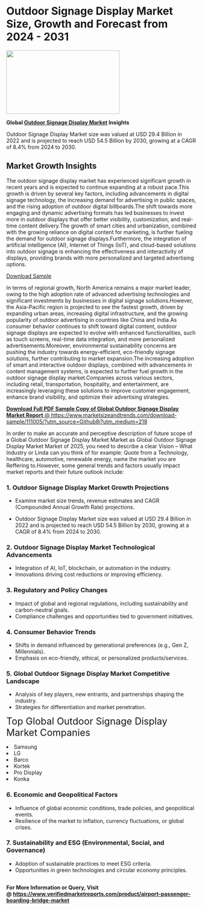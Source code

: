 <H1>Outdoor Signage Display Market Size, Growth and Forecast from 2024 - 2031</H1><img class="aligncenter size-medium wp-image-584254" src="https://thirdeyenews.in/wp-content/uploads/2024/09/Global-Market-Research-300x168.jpeg" alt="" width="300" height="168" /><p><strong>Global&nbsp;<a href="https://www.marketsizeandtrends.com/download-sample/111005/?utm_source=Github8j?utm_medium=218">Outdoor Signage Display Market</a> Insights</strong></p><p>Outdoor Signage Display Market size was valued at USD 29.4 Billion in 2022 and is projected to reach USD 54.5 Billion by 2030, growing at a CAGR of 8.4% from 2024 to 2030.</p><p><h2>Market Growth Insights</h2> <p>The outdoor signage display market has experienced significant growth in recent years and is expected to continue expanding at a robust pace.This growth is driven by several key factors, including advancements in digital signage technology, the increasing demand for advertising in public spaces, and the rising adoption of outdoor digital billboards.The shift towards more engaging and dynamic advertising formats has led businesses to invest more in outdoor displays that offer better visibility, customization, and real-time content delivery.The growth of smart cities and urbanization, combined with the growing reliance on digital content for marketing, is further fueling the demand for outdoor signage displays.Furthermore, the integration of artificial intelligence (AI), Internet of Things (IoT), and cloud-based solutions into outdoor signage is enhancing the effectiveness and interactivity of displays, providing brands with more personalized and targeted advertising options.</p> <p><a href="#">Download Sample</a></p> <p>In terms of regional growth, North America remains a major market leader, owing to the high adoption rate of advanced advertising technologies and significant investments by businesses in digital signage solutions.However, the Asia-Pacific region is projected to see the fastest growth, driven by expanding urban areas, increasing digital infrastructure, and the growing popularity of outdoor advertising in countries like China and India.As consumer behavior continues to shift toward digital content, outdoor signage displays are expected to evolve with enhanced functionalities, such as touch screens, real-time data integration, and more personalized advertisements.Moreover, environmental sustainability concerns are pushing the industry towards energy-efficient, eco-friendly signage solutions, further contributing to market expansion.The increasing adoption of smart and interactive outdoor displays, combined with advancements in content management systems, is expected to further fuel growth in the outdoor signage display market.Companies across various sectors, including retail, transportation, hospitality, and entertainment, are increasingly leveraging these solutions to improve customer engagement, enhance brand visibility, and optimize their advertising strategies.</p> <p><a href="#"></p><p><span class=""><strong>Download Full PDF Sample Copy of Global Outdoor Signage Display Market Report</strong> @ <a href="https://www.marketsizeandtrends.com/download-sample/111005/?utm_source=Github8j?utm_medium=218" target="_blank">https://www.marketsizeandtrends.com/download-sample/111005/?utm_source=Github8j?utm_medium=218</a></span></p><p>In order to make an accurate and perceptive description of future scope of a Global&nbsp;Outdoor Signage Display Market Market as Global&nbsp;Outdoor Signage Display Market Market of 2025, you need to describe a clear Vision &ndash; What Industry or Linda can you think of for example: Quote from a Technology, healthcare, automotive, renewable energy, name the market you are Reffering to.However, some general trends and factors usually impact market reports and their future outlook include:</p><h3>1.&nbsp;<strong>Outdoor Signage Display Market Growth Projections</strong></h3><ul><li>Examine market size trends, revenue estimates and CAGR (Compounded Annual Growth Rate) projections.</li><li><p>Outdoor Signage Display Market size was valued at USD 29.4 Billion in 2022 and is projected to reach USD 54.5 Billion by 2030, growing at a CAGR of 8.4% from 2024 to 2030.</p></li></ul><h3>2.&nbsp;<strong>Outdoor Signage Display Market Technological Advancements</strong></h3><ul><li>Integration of AI, IoT, blockchain, or automation in the industry.</li><li>Innovations driving cost reductions or improving efficiency.</li></ul><h3>3.&nbsp;<strong>Regulatory and Policy Changes</strong></h3><ul><li>Impact of global and regional regulations, including sustainability and carbon-neutral goals.</li><li>Compliance challenges and opportunities tied to government initiatives.</li></ul><h3>4.&nbsp;<strong>Consumer Behavior Trends</strong></h3><ul><li>Shifts in demand influenced by generational preferences (e.g., Gen Z, Millennials).</li><li>Emphasis on eco-friendly, ethical, or personalized products/services.</li></ul><h3>5.&nbsp;<strong>Global Outdoor Signage Display Market Competitive Landscape</strong></h3><ul><li>Analysis of key players, new entrants, and partnerships shaping the industry.</li><li>Strategies for differentiation and market penetration.</li></ul><p data-pm-slice="1 1 []"><span style="color: inherit; font-family: inherit; font-size: 25px;">Top Global Outdoor Signage Display Market Companies</span></p><div class="" data-test-id=""><p><li>Samsung</li><li> LG</li><li> Barco</li><li> Kortek</li><li> Pro Display</li><li> Konka</li></p></div><h3>6.&nbsp;<strong>Economic and Geopolitical Factors</strong></h3><ul><li>Influence of global economic conditions, trade policies, and geopolitical events.</li><li>Resilience of the market to inflation, currency fluctuations, or global crises.</li></ul><h3>7.&nbsp;<strong>Sustainability and ESG (Environmental, Social, and Governance)</strong></h3><ul><li>Adoption of sustainable practices to meet ESG criteria.</li><li>Opportunities in green technologies and circular economy principles.</li></ul><h2><strong style="font-size: 14px;">For More Information or Query, Visit @&nbsp;</strong><a style="background-color: #ffffff; font-size: 14px;" href="https://www.marketsizeandtrends.com/report/outdoor-signage-display-market/" target="_blank">https://www.verifiedmarketreports.com/product/airport-passenger-boarding-bridge-market</a></h2>